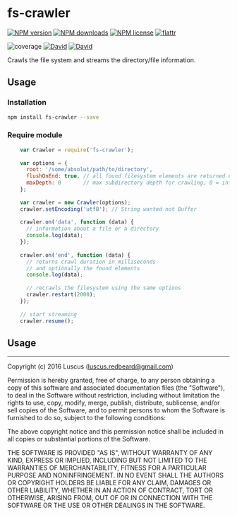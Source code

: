 # fs-crawler

[![NPM version](https://img.shields.io/npm/v/fs-crawler.svg?style=flat)](https://www.npmjs.com/package/fs-crawler "View this project on NPM")
[![NPM downloads](https://img.shields.io/npm/dm/fs-crawler.svg?style=flat)](https://www.npmjs.com/package/fs-crawler "View this project on NPM")
[![NPM license](https://img.shields.io/npm/l/fs-crawler.svg?style=flat)](https://www.npmjs.com/package/fs-crawler "View this project on NPM")
[![flattr](https://img.shields.io/badge/flattr-donate-yellow.svg?style=flat)](http://flattr.com/thing/3817419/luscus-on-GitHub)

![coverage](https://rawgit.com/luscus/fs-crawler/master/reports/coverage.svg)
[![David](https://img.shields.io/david/luscus/fs-crawler.svg?style=flat)](https://david-dm.org/luscus/fs-crawler)
[![David](https://img.shields.io/david/dev/luscus/fs-crawler.svg?style=flat)](https://david-dm.org/luscus/fs-crawler#info=devDependencies)

Crawls the file system and streams the directory/file information.

## Usage

### Installation

```bash
npm install fs-crawler --save
```

### Require module

```javascript
    var Crawler = require('fs-crawler');
    
    var options = {
      root: '/some/absolut/path/to/directory',
      flushOnEnd: true, // all found filesystem elements are returned on 'end'
      maxDepth: 0       // max subdirectory depth for crawling, 0 = infinity
    };
    
    var crawler = new Crawler(options);
    crawler.setEncoding('utf8'); // String wanted not Buffer
    
    crawler.on('data', function (data) {
      // information about a file or a directory
      console.log(data);
    });
    
    crawler.on('end', function (data) {
      // returns crawl duration in milliseconds
      // and optionally the found elements
      console.log(data);
      
      // recrawls the filesystem using the same options
      crawler.restart(2000);
    });
    
    // start streaming
    crawler.resume();
```

## Usage


-------------------
Copyright (c) 2016 Luscus (luscus.redbeard@gmail.com)

Permission is hereby granted, free of charge, to any person obtaining a copy of this software and associated documentation files (the "Software"), to deal in the Software without restriction, including without limitation the rights to use, copy, modify, merge, publish, distribute, sublicense, and/or sell copies of the Software, and to permit persons to whom the Software is furnished to do so, subject to the following conditions:

The above copyright notice and this permission notice shall be included in all copies or substantial portions of the Software.

THE SOFTWARE IS PROVIDED "AS IS", WITHOUT WARRANTY OF ANY KIND, EXPRESS OR IMPLIED, INCLUDING BUT NOT LIMITED TO THE WARRANTIES OF MERCHANTABILITY, FITNESS FOR A PARTICULAR PURPOSE AND NONINFRINGEMENT. IN NO EVENT SHALL THE AUTHORS OR COPYRIGHT HOLDERS BE LIABLE FOR ANY CLAIM, DAMAGES OR OTHER LIABILITY, WHETHER IN AN ACTION OF CONTRACT, TORT OR OTHERWISE, ARISING FROM, OUT OF OR IN CONNECTION WITH THE SOFTWARE OR THE USE OR OTHER DEALINGS IN THE SOFTWARE.
